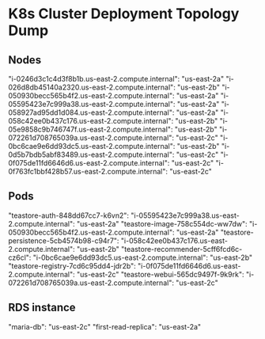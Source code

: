# K8s Cluster Deployment Topology Dump

## Nodes

"i-0246d3c1c4d3f8b1b.us-east-2.compute.internal": "us-east-2a"
"i-026d8db45140a2320.us-east-2.compute.internal": "us-east-2b"
"i-050930becc565b4f2.us-east-2.compute.internal": "us-east-2a"
"i-05595423e7c999a38.us-east-2.compute.internal": "us-east-2a"
"i-058927ad95dd1d084.us-east-2.compute.internal": "us-east-2a"
"i-058c42ee0b437c176.us-east-2.compute.internal": "us-east-2b"
"i-05e9858c9b746747f.us-east-2.compute.internal": "us-east-2b"
"i-072261d708765039a.us-east-2.compute.internal": "us-east-2c"
"i-0bc6cae9e6dd93dc5.us-east-2.compute.internal": "us-east-2b"
"i-0d5b7bdb5abf83489.us-east-2.compute.internal": "us-east-2c"
"i-0f075de11fd6646d6.us-east-2.compute.internal": "us-east-2c"
"i-0f763fc1bbf428b57.us-east-2.compute.internal": "us-east-2c"

## Pods

"teastore-auth-848dd67cc7-k6vn2": "i-05595423e7c999a38.us-east-2.compute.internal": "us-east-2a"
"teastore-image-758c554dc-ww7dw": "i-050930becc565b4f2.us-east-2.compute.internal": "us-east-2a"
"teastore-persistence-5cb4574b98-c94r7": "i-058c42ee0b437c176.us-east-2.compute.internal": "us-east-2b"
"teastore-recommender-5cff6fcd6c-cz6cl": "i-0bc6cae9e6dd93dc5.us-east-2.compute.internal": "us-east-2b"
"teastore-registry-7cd6c95dd4-jdr2b": "i-0f075de11fd6646d6.us-east-2.compute.internal": "us-east-2c"
"teastore-webui-565dc9497f-9k9rk": "i-072261d708765039a.us-east-2.compute.internal": "us-east-2c"

## RDS instance

"maria-db": "us-east-2c"
"first-read-replica": "us-east-2a"
